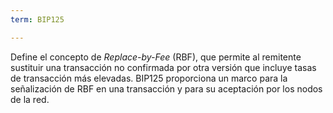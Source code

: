 ```yaml
---
term: BIP125

---
```

Define el concepto de *Replace-by-Fee* (RBF), que permite al remitente sustituir una transacción no confirmada por otra versión que incluye tasas de transacción más elevadas. BIP125 proporciona un marco para la señalización de RBF en una transacción y para su aceptación por los nodos de la red.
